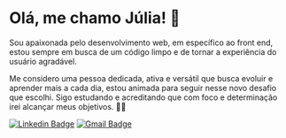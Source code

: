 # Olá, me chamo Júlia! :butterfly:

Sou apaixonada pelo desenvolvimento web, em específico ao front end, estou sempre em busca de um código limpo e de tornar a experiência do usuário agradável.

Me considero uma pessoa dedicada, ativa e versátil que busca evoluir e aprender mais a cada dia, estou animada para seguir nesse novo desafio que escolhi. Sigo estudando e acreditando que com foco e determinação irei alcançar meus objetivos.  :smiling_face_with_three_hearts::rocket:

[![Linkedin Badge](https://img.shields.io/badge/-LinkedIn-blue?style=flat-square&logo=Linkedin&logoColor=white&linkhttps://www.linkedin.com/in/juliaoharabr/)](https://www.linkedin.com/in/juliaoharabr/)
[![Gmail Badge](https://img.shields.io/badge/-juliaohara.br@gmail.com-bb7df5?style=flat-square&logo=Gmail&logoColor=white&link=mailto:juliaohara.br@gmail.com)](mailto:juliaohara.br@gmail.com)

